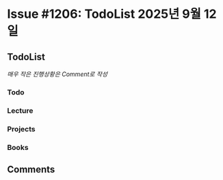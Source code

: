# Issue #1206: TodoList 2025년 9월 12일

## TodoList

*매우 작은 진행상황은 Comment로 작성*

### Todo  

### Lecture

### Projects

### Books


## Comments

